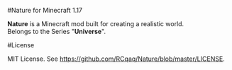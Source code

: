 #Nature for Minecraft 1.17

**Nature** is a Minecraft mod built for creating a realistic world.\
Belongs to the Series "**Universe**".

#License

MIT License. See https://github.com/RCqaq/Nature/blob/master/LICENSE.
